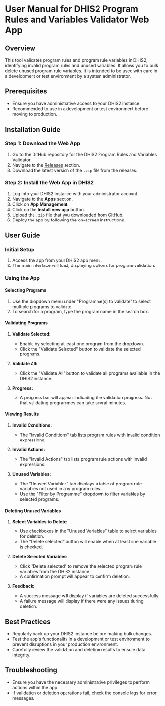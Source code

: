# User Manual for DHIS2 Program Rules and Variables Validator Web App

## Overview

This tool validates program rules and program rule variables in DHIS2, identifying invalid program rules and unused variables. It allows you to bulk delete unused program rule variables. It is intended to be used with care in a development or test environment by a system administrator.

## Prerequisites

- Ensure you have administrative access to your DHIS2 instance.
- Recommended to use in a development or test environment before moving to production.

## Installation Guide

### Step 1: Download the Web App

1. Go to the GitHub repository for the DHIS2 Program Rules and Variables Validator.
2. Navigate to the [Releases](https://github.com/dhis2/tool-prv-validator/releases) section.
3. Download the latest version of the `.zip` file from the releases.

### Step 2: Install the Web App in DHIS2

1. Log into your DHIS2 instance with your administrator account.
2. Navigate to the **Apps** section.
3. Click on **App Management**.
4. Click on the **Install new app** button.
5. Upload the `.zip` file that you downloaded from GitHub.
6. Deploy the app by following the on-screen instructions.

## User Guide

### Initial Setup

1. Access the app from your DHIS2 app menu.
2. The main interface will load, displaying options for program validation.

### Using the App

#### Selecting Programs

1. Use the dropdown menu under "Programme(s) to validate" to select multiple programs to validate.
2. To search for a program, type the program name in the search box.

#### Validating Programs

1. **Validate Selected:**
   - Enable by selecting at least one program from the dropdown.
   - Click the "Validate Selected" button to validate the selected programs.
   
2. **Validate All:**
   - Click the "Validate All" button to validate all programs available in the DHIS2 instance.

3. **Progress:**
   - A progress bar will appear indicating the validation progress. Not that validating programmes can take sevral minutes.

#### Viewing Results

1. **Invalid Conditions:**
   - The "Invalid Conditions" tab lists program rules with invalid condition expressions.

2. **Invalid Actions:**
   - The "Invalid Actions" tab lists program rule actions with invalid expressions.

3. **Unused Variables:**
   - The "Unused Variables" tab displays a table of program rule variables not used in any program rules.
   - Use the "Filter by Programme" dropdown to filter variables by selected programs.

#### Deleting Unused Variables

1. **Select Variables to Delete:**
   - Use checkboxes in the "Unused Variables" table to select variables for deletion.
   - The "Delete selected" button will enable when at least one variable is checked.

2. **Delete Selected Variables:**
   - Click "Delete selected" to remove the selected program rule variables from the DHIS2 instance.
   - A confirmation prompt will appear to confirm deletion.

3. **Feedback:**
   - A success message will display if variables are deleted successfully.
   - A failure message will display if there were any issues during deletion.

## Best Practices

- Regularly back up your DHIS2 instance before making bulk changes.
- Test the app's functionality in a development or test environment to prevent disruptions in your production environment.
- Carefully review the validation and deletion results to ensure data integrity.

## Troubleshooting

- Ensure you have the necessary administrative privileges to perform actions within the app.
- If validation or deletion operations fail, check the console logs for error messages.

